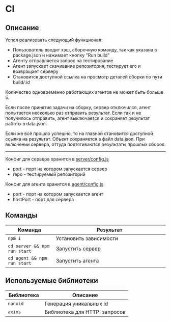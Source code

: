 # CI

## Описание

Успел реализовать следующий функционал:

* Пользователь вводит хэш, сборочную команду, так как указана в package.json и нажимает кнопку "Run build"
* Агенту отправляется запрос на тестирование
* Агент запускает скачивание репозитория, тестирует его и возвращает серверу
* Становится доступной ссылка на просмотр деталей сборки по пути build/:id

Количество одновременно работающих агентов не может быть больше 5.

Если после принятия задачи на сборку, сервер отключился, агент попытается несколько раз отправить результат. Если так и не получилось отправить, агент выключается и сохраняет результат работы в data.json.

Если же всё прошло успешно, то на главной становится доступной ссылка на результат. Объект сохраняется в файл data.json. При включении сервера, оттуда подтягиваются результаты прошлых сборок.

---

Конфиг для сервера хранится в [server/config.js](https://github.com/webistomin/shri-homeworks/blob/master/09-CI/server/config.js)

* port - порт на котором запускается сервер
* repo - тестируемый репозиторий

Конфиг для агента хранится в [agent/config.js](https://github.com/webistomin/shri-homeworks/blob/master/09-CI/agent/config.js)

* port - порт на котором запускается агент
* hostPort - порт для сервера

## Команды

<table>
  <thead>
    <tr>
      <th>Команда</th>
      <th>Результат</th>
    </tr>
  </thead>
  <tbody>
    <tr>
      <td width="30%"><code>npm i</code></td>
      <td>Установить зависимости</td>
    </tr>
    <tr>
      <td><code>cd server && npm run start</code></td>
      <td>Запустить сервер</td>
    </tr>
    <tr>
      <td><code>cd agent && npm run start</code></td>
      <td>Запустить агента</td>
    </tr>
  </tbody>
</table>

## Используемые библиотеки

<table>
  <thead>
    <tr>
      <th>Библиотека</th>
      <th>Описание</th>
    </tr>
  </thead>
  <tbody>
    <tr>
      <td width="30%"><code>nanoid</code></td>
      <td>Генерация уникальных id</td>
    </tr>
    <tr>
      <td><code>axios</code></td>
      <td>Библиотека для HTTP-запросов</td>
    </tr>
  </tbody>
</table>




